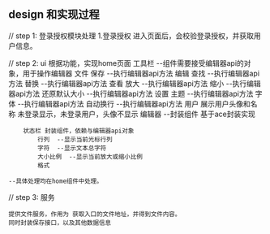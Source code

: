 
## design 和实现过程

// step 1: 登录授权模块处理
1.登录授权
    进入页面后，会校验登录授权，并获取用户信息。

// step 2: ui
    根据功能，实现home页面
        工具栏  --组件需要接受编辑器api的对象，用于操作编辑器
            文件
                保存  --执行编辑器api方法
            编辑
                查找  --执行编辑器api方法
                替换  --执行编辑器api方法
            查看
                放大 --执行编辑器api方法
                缩小 --执行编辑器api方法
                还原默认大小 --执行编辑器api方法
            设置
                主题 --执行编辑器api方法
                字体 --执行编辑器api方法
                自动换行 --执行编辑器api方法
            用户
                展示用户头像和名称
                未登录显示，未登录用户，头像不显示
        编辑器 --封装组件
            基于ace封装实现

        状态栏 封装组件，依赖与编辑器api对象
            行列  --显示当前光标行列
            字符  --显示文本总字符
            大小比例  --显示当前放大或缩小比例
            格式

    --具体处理均在home组件中处理。

// step 3: 服务

    提供文件服务，作用为 获取入口的文件地址，并得到文件内容。
    同时封装保存接口，以及其他数据信息
    